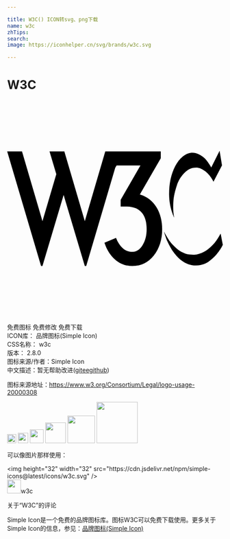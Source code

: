 ```yaml
---

title: W3C() ICON转svg、png下载
name: w3c
zhTips: 
search: 
image: https://iconhelper.cn/svg/brands/w3c.svg

---
```


# W3C  <small style="font-size: 60%;font-weight: 100"></small>

<div id="svg" class="svg-wrap">
<svg role="img" xmlns="http://www.w3.org/2000/svg" viewBox="0 0 24 24"><title>W3C icon</title><path d="M23.642 5.602l-.931 1.858s-.4-.738-.795-1.076c-.377-.322-.864-.62-1.48-.556-.597.062-1.27.587-1.722 1.46-.513.994-.688 2.001-.692 3.112-.005 1.556.57 2.618.57 2.618s-.132-.494-.11-1.33c.014-.52.017-1.089.41-2.261.33-.98 1.084-1.775 1.75-1.912.517-.107.847-.03 1.356.329.603.425.966 1.193.966 1.193l.946-1.81zM0 5.674l3.77 12.723h.156l2.356-7.886 2.357 7.886h.157l3.228-10.895.152-.258h2.655l-2.2 3.802v.754h.629c.806 0 1.398.246 1.775.738.324.42.487 1.011.487 1.776 0 .691-.152 1.283-.455 1.775-.304.492-.676.738-1.116.738-.419 0-.783-.138-1.092-.416-.308-.277-.557-.657-.746-1.139l-1.288.534c.261.796.665 1.427 1.21 1.893.544.466 1.183.699 1.916.699.974 0 1.767-.393 2.38-1.178.613-.785.919-1.754.919-2.906 0-.932-.21-1.743-.628-2.435-.42-.69-1.037-1.167-1.854-1.43l2.326-4.006v-.77h-6.177L8.64 13.419 6.362 5.674h-1.65l.754 2.529-1.54 5.215L1.65 5.674zm17.44 8.88s.233.755.379 1.076c.084.185.342.75.708 1.24.341.46 1.004 1.248 2.011 1.426 1.008.178 1.7-.274 1.871-.384.172-.11.533-.412.761-.657.239-.255.465-.58.59-.775.091-.143.24-.432.24-.432l-.241-1.255s-.418.748-.678 1.036c-.261.288-.727.794-1.302 1.048-.576.253-.877.302-1.446.247-.569-.054-1.097-.383-1.282-.52-.185-.138-.658-.542-.925-.92-.268-.376-.686-1.13-.686-1.13z"/></svg>
</div>
<detail full-name='w3c'></detail>

<div class="detail-page">
<p>
<span><span class="badge-success badge">免费图标</span> <span class="badge-success badge">免费修改</span>  <span class="badge-success badge">免费下载</span> </span>
<br/>
<span>
ICON库：
<span class="badge-secondary badge">品牌图标(Simple Icon)</span> 
</span>
<br/>
<span>
CSS名称：
<span class="badge-secondary badge">w3c</span> 
</span>

<br/>
<span>
版本：
<span class="badge-secondary badge">2.8.0</span> 
</span>
<br/>
<span>图标来源/作者：<span class="badge-light badge">Simple Icon</span></span> 
<br/>
<span class="zh-detail">中文描述：暂无<span class="help-link"><span>帮助改进</span>(<a href="https://gitee.com/liuwave/icon-helper/edit/master/json/brands/w3c.json" target="_blank" rel="noopener noreferrer">gitee</a><a href="https://github.com/liuwave/icon-helper/edit/master/json/brands/w3c.json" target="_blank" rel="noopener noreferrer">github</a></span>)</span><br/>
</p>
</div><div class="description description alert alert-light"><p>图标来源地址：<a href="https://www.w3.org/Consortium/Legal/logo-usage-20000308" target="_blank" rel="noopener noreferrer">https://www.w3.org/Consortium/Legal/logo-usage-20000308</a></p></div>
<div class="alert alert-dark">
<img height="21" width="21" src="https://cdn.jsdelivr.net/npm/simple-icons@latest/icons/w3c.svg" />
<img height="24" width="24" src="https://cdn.jsdelivr.net/npm/simple-icons@latest/icons/w3c.svg" />
<img height="32" width="32" src="https://cdn.jsdelivr.net/npm/simple-icons@latest/icons/w3c.svg" />
<img height="48" width="48" src="https://cdn.jsdelivr.net/npm/simple-icons@latest/icons/w3c.svg" />
<img height="64" width="64" src="https://cdn.jsdelivr.net/npm/simple-icons@latest/icons/w3c.svg" />
<img height="96" width="96" src="https://cdn.jsdelivr.net/npm/simple-icons@latest/icons/w3c.svg" />

</div>
<div>
  <p>可以像图片那样使用：    
  </p>
  <div class="alert alert-primary" style="font-size: 14px">
    &lt;img height="32" width="32" src="https://cdn.jsdelivr.net/npm/simple-icons@latest/icons/w3c.svg" /&gt;
    <copy-btn content='<img height="32" width="32" src="https://cdn.jsdelivr.net/npm/simple-icons@latest/icons/w3c.svg" />'></copy-btn>
  </div>
  <div class="alert alert-secondary">
    <img height="32" width="32" src="https://cdn.jsdelivr.net/npm/simple-icons@latest/icons/w3c.svg" />w3c
    <copy-btn content="w3c" btn-title="复制图标名称"></copy-btn>
  </div>
</div>

<Vssue title="关于“W3C”的评论" >关于“W3C”的评论</Vssue>


<div><p>Simple Icon是一个免费的品牌图标库。图标W3C可以免费下载使用。更多关于  Simple Icon的信息，参见：<a target="_blank" href="https://iconhelper.cn/brands.html">品牌图标(Simple Icon)</a>
</p></div>
